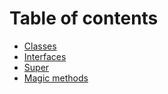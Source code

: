 # Table of contents

- [Classes](/plasma/documentation/class-interface-classes.html)
- [Interfaces](/plasma/documentation/class-interface-interfaces.html)
- [Super](/plasma/documentation/class-interface-super.html)
- [Magic methods](/plasma/documentation/class-interface-magic-methods.html)